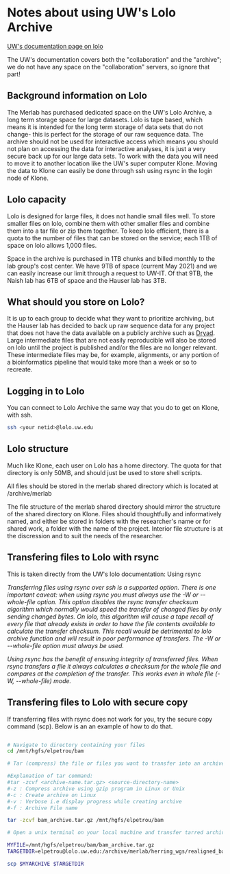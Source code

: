# Notes about using UW's Lolo Archive 
[UW's documentation page on lolo](https://wiki.cac.washington.edu/display/DataBackupsandArchives/lolo+User+Documentation)

The UW's documentation covers both the "collaboration" and the "archive"; we do not have any space on the "collaboration" servers, so ignore that part!

## Background information on Lolo

The Merlab has purchased dedicated space on the UW's Lolo Archive, a long term storage space for large datasets. Lolo is tape based, which means it is intended for the long term storage of data sets that do not change- this is perfect for the storage of our raw sequence data. The archive should not be used for interactive access which means you should not plan on accessing the data for interactive analyses, it is just a very secure back up for our large data sets. To work with the data you will need to move it to another location like the UW's super computer Klone. Moving the data to Klone can easily be done through ssh using rsync in the login node of Klone. 

## Lolo capacity

Lolo is designed for large files, it does not handle small files well. To store smaller files on lolo, combine them with other smaller files and combine them into a tar file or zip them together. To keep lolo efficient, there is a quota to the number of files that can be stored on the service; each 1TB of space on lolo allows 1,000 files. 

Space in the archive is purchased in 1TB chunks and billed monthly to the lab group's cost center. We have 9TB of space (current May 2021) and we can easily increase our limit through a request to UW-IT. Of that 9TB, the Naish lab has 6TB of space and the Hauser lab has 3TB. 

## What should you store on Lolo? 
It is up to each group to decide what they want to prioritize archiving, but the Hauser lab has decided to back up raw sequence data for any project that does not have the data available on a publicly archive such as [Dryad](https://datadryad.org/stash). Large intermediate files that are not easily reproducible will also be stored on lolo until the project is published and/or the files are no longer relevant. These intermediate files may be, for example, alignments, or any portion of a bioinformatics pipeline that would take more than a week or so to recreate. 

## Logging in to Lolo

You can connect to Lolo Archive the same way that you do to get on Klone, with ssh. 
``` bash
ssh <your netid>@lolo.uw.edu
```

## Lolo structure

Much like Klone, each user on Lolo has a home directory. The quota for that directory is only 50MB, and should just be used to store shell scripts. 

All files should be stored in the merlab shared directory which is located at /archive/merlab

The file structure of the merlab shared directory should mirror the structure of the shared directory on Klone. Files should thoughtfully and informatively named, and either be stored in folders with the researcher's name or for shared work, a folder with the name of the project. Interior file structure is at the discression and to suit the needs of the researcher. 

## Transfering files to Lolo with rsync
This is taken directly from the UW's lolo documentation: 
Using rsync

_Transferring files using rsync over ssh is a supported option. There is one important caveat: when using rsync you must always use the -W or --whole-file option. This option disables the rsync transfer checksum algorithm which normally would speed the transfer of changed files by only sending changed bytes. On lolo, this algorithm will cause a tape recall of every file that already exists in order to have the file contents available to calculate the transfer checksum. This recall would be detrimental to lolo archive function and will result in poor performance of transfers. The -W or --whole-file option must always be used._

_Using rsync has the benefit of ensuring integrity of transferred files. When rsync transfers a file it always calculates a checksum for the whole file and compares at the completion of the transfer. This works even in whole file (-W, --whole-file) mode._

## Transfering files to Lolo with secure copy

If transferring files with rsync does not work for you, try the secure copy command (scp). Below is an an example of how to do that.

``` bash

# Navigate to directory containing your files
cd /mnt/hgfs/elpetrou/bam 

# Tar (compress) the file or files you want to transfer into an archive. In this example, I will compress all files in a directory into a single archive.

#Explanation of tar command:
#tar -zcvf <archive-name.tar.gz> <source-directory-name>
#-z : Compress archive using gzip program in Linux or Unix
#-c : Create archive on Linux
#-v : Verbose i.e display progress while creating archive
#-f : Archive File name

tar -zcvf bam_archive.tar.gz /mnt/hgfs/elpetrou/bam

# Open a unix terminal on your local machine and transfer tarred archive to LOLO using scp

MYFILE=/mnt/hgfs/elpetrou/bam/bam_archive.tar.gz
TARGETDIR=elpetrou@lolo.uw.edu:/archive/merlab/herring_wgs/realigned_bam

scp $MYARCHIVE $TARGETDIR


```

